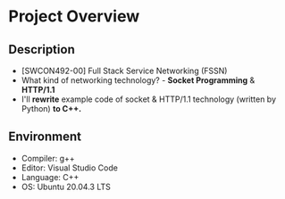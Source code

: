 # Project Overview
## Description
- [SWCON492-00] Full Stack Service Networking (FSSN)
- What kind of networking technology? - <b>Socket Programming</b> & <b>HTTP/1.1</b>
- I'll <b>rewrite</b> example code of socket & HTTP/1.1 technology (written by Python) <b>to C++.</b>
## Environment
- Compiler: g++
- Editor: Visual Studio Code
- Language: C++
- OS: Ubuntu 20.04.3 LTS